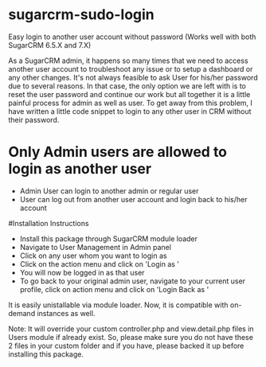 # sugarcrm-sudo-login
Easy login to another user account without password (Works well with both SugarCRM 6.5.X and 7.X)

As a SugarCRM admin, it happens so many times that we need to access another user account to troubleshoot any issue or to setup a dashboard or any other changes.
It's not always feasible to ask User for his/her password due to several reasons. In that case, the only option we are left with is to reset the user password and continue our work but all together it is a little painful process for admin as well as user.
To get away from this problem, I have written a little code snippet to login to any other user in CRM without their password.

# Only Admin users are allowed to login as another user
- Admin User can login to another admin or regular user
- User can log out from another user account and login back to his/her account

#Installation Instructions
- Install this package through SugarCRM module loader
- Navigate to User Management in Admin panel
- Click on any user whom you want to login as
- Click on the action menu and click on 'Login as '
- You will now be logged in as that user
- To go back to your original admin user, navigate to your current user profile, click on action menu and click on 'Login Back as '

It is easily unistallable via module loader.
Now, it is compatible with on-demand instances as well.

Note: It will override your custom controller.php and view.detail.php files in Users module if already exist. So, please make sure you do not have these 2 files in your custom folder and if you have, please backed it up before installing this package.
